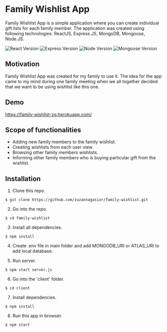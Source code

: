 # Family Wishlist App

Family Wishlist App is a simple application where you can create individual gift lists for each family member.
The application was created using following technologies: ReactJS, Express.JS, MongoDB,
Mongoose, Node.JS.

![React Version](https://img.shields.io/badge/react-v16.12.0-blue)
![Express Version](https://img.shields.io/badge/express-v4.17.1-orange)
![Node Version](https://img.shields.io/badge/node-v12.13.1-green)
![Mongoose Version](https://img.shields.io/badge/mongoose-v5.8.11-blue.svg)
 
## Motivation
Family Wishlist App was created for my family to use it. 
The idea for the app came to my mind during one family meeting when we all together decided that we want to be using wishlist like this one.

## Demo
https://family-wishlist-zg.herokuapp.com/

## Scope of functionalities
- Adding new family members to the family wishlist.
- Creating wishlists from each user view.
- Browsing other family members wishlists.
- Informing other family members who is buying particular gift from the wishlist.

## Installation

1. Clone this repo.
```shell
$ git clone https://github.com/zuzannagasior/family-wishlist.git
```

2. Go into the repo.
```shell
$ cd family-wishlist
```

3. Install all dependencies.
```shell
$ npm install
```

4. Create .env file in main folder and add MONGODB_URI or ATLAS_URI to add local database.

5. Run server.
```shell
$ npm start server.js
```

6. Go into the 'client' folder.
```shell
$ cd client
```

7. Install dependencies.
```shell
$ npm install
```

8. Run this app in browser.
```shell
$ npm start
```



